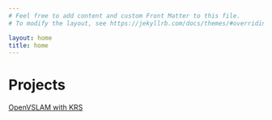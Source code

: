 ```yaml
---
# Feel free to add content and custom Front Matter to this file.
# To modify the layout, see https://jekyllrb.com/docs/themes/#overriding-theme-defaults

layout: home
title: home
---
```


# Projects

[OpenVSLAM with KRS](projects/krs_openvslam/index)
